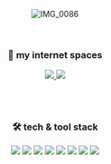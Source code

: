 <div align="center">
  
<br><br>

![IMG_0086](https://user-images.githubusercontent.com/57700219/190843845-e21a4330-8d40-450c-ad22-f0f276a5379e.GIF)


<br>

### :house_with_garden: my internet spaces

<a href="https://dev-mage.tistory.com/" target="_blank">
  <img src="https://img.shields.io/badge/Tistory-FFCC33?style=flat&logo=Tistory&logoColor=white"/>
</a>
<a href="https://velog.io/@dev-mage" target="_blank">
  <img src="https://img.shields.io/badge/Velog-20C997?style=flat&logo=Velog&logoColor=white"/>
</a>

<br><br>

### 🛠 tech & tool stack

<img src="https://img.shields.io/badge/Java-007396?style=flat&logo=OpenJDK&logoColor=white">
<img src="https://img.shields.io/badge/Spring-6DB33F?style=flat&logo=Spring&logoColor=white">
<img src="https://img.shields.io/badge/Oracle-F80000?style=flat&logo=Oracle&logoColor=white">
<img src="https://img.shields.io/badge/MySQL-4479A1?style=flat&logo=MySQL&logoColor=white">
<img src="https://img.shields.io/badge/Git-F05032?style=flat&logo=Git&logoColor=white">
<img src="https://img.shields.io/badge/GitHub-181717?style=flat&logo=GitHub&logoColor=white">
<img src="https://img.shields.io/badge/Notion-000000?style=flat&logo=Notion&logoColor=white">
<img src="https://img.shields.io/badge/IntelliJ IDEA-000000?style=flat&logo=IntelliJIDEA&logoColor=white">

<!--
**dev-mage/dev-mage** is a ✨ _special_ ✨ repository because its `README.md` (this file) appears on your GitHub profile.

Here are some ideas to get you started:

- 🔭 I’m currently working on ...
- 🌱 I’m currently learning ...
- 👯 I’m looking to collaborate on ...
- 🤔 I’m looking for help with ...
- 💬 Ask me about ...
- 📫 How to reach me: ...
- 😄 Pronouns: ...
- ⚡ Fun fact: ...
-->
</div>
